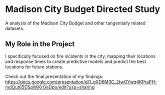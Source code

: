 # Madison City Budget Directed Study
A analysis of the Madison City Budget and other tangentially related datasets.

## My Role in the Project
I specifically focused on fire incidents in the city, mapping their locations and response times to create predictive models and predict the best locations for future stations.

Check out the final presentation of my findings: https://docs.google.com/presentation/d/1_gXD6M3C_2twOYwq4KPraPH-mdQut65DSpWjKrOeDpo/edit?usp=sharing
